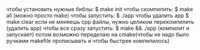 чтобы установить нужные библы:
$ make init
чтобы скомпилить:
$ make all
(можно просто make)
чтобы запустить:
$ ./app
чтобы удалить app
$ make clear
если не меняешь cpp файлы, нужно целиком перекомпилить (удалить app)
чтобы все сразу запустить:
$ make && ./app
(компилит и запускает)
потом возможно переделаю на cmake(чтобы не надо было ручками makefile прописывать и чтобы быстрее компилилось)